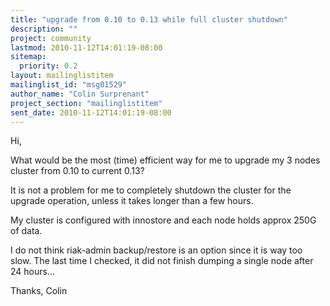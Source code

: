 ```yaml
---
title: "upgrade from 0.10 to 0.13 while full cluster shutdown"
description: ""
project: community
lastmod: 2010-11-12T14:01:19-08:00
sitemap:
  priority: 0.2
layout: mailinglistitem
mailinglist_id: "msg01529"
author_name: "Colin Surprenant"
project_section: "mailinglistitem"
sent_date: 2010-11-12T14:01:19-08:00
---
```



Hi,

What would be the most (time) efficient way for me to upgrade my 3
nodes cluster from 0.10 to current 0.13?

It is not a problem for me to completely shutdown the cluster for the
upgrade operation, unless it takes longer than a few hours.

My cluster is configured with innostore and each node holds approx
250G of data.

I do not think riak-admin backup/restore is an option since it is way
too slow. The last time I checked, it did not finish dumping a single
node after 24 hours...

Thanks,
Colin

